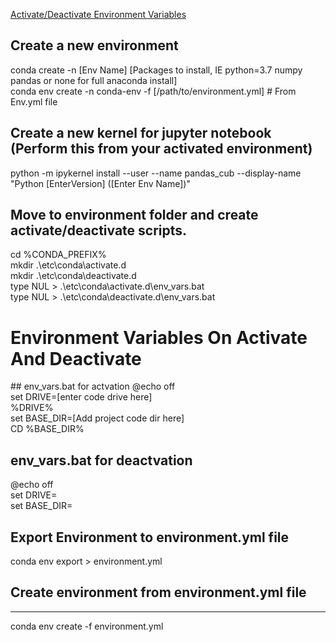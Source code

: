 [Activate/Deactivate Environment Variables](#envvars)

## Create a new environment
conda create -n [Env Name] [Packages to install, IE python=3.7 numpy pandas or none for full anaconda install]<br>
conda env create -n conda-env -f [/path/to/environment.yml] # From Env.yml file

## Create a new kernel for jupyter notebook (Perform this from your activated environment)
python -m ipykernel install --user --name pandas_cub --display-name "Python [EnterVersion] ([Enter Env Name])"

## Move to environment folder and create activate/deactivate scripts. 
cd %CONDA_PREFIX%<BR>
mkdir .\etc\conda\activate.d<BR>
mkdir .\etc\conda\deactivate.d<BR>
type NUL > .\etc\conda\activate.d\env_vars.bat<BR>
type NUL > .\etc\conda\deactivate.d\env_vars.bat<BR>

# Environment Variables On Activate And Deactivate
<div id='envvars'/>
## env_vars.bat for actvation
@echo off<BR>
set DRIVE=[enter code drive here]<br>
%DRIVE%<BR>
set BASE_DIR=[Add project code dir here]<BR>
CD %BASE_DIR%<BR>

## env_vars.bat for deactvation
@echo off<BR>
set DRIVE=<BR>
set BASE_DIR=<BR>

## Export Environment to environment.yml file
conda env export > environment.yml

## Create environment from environment.yml file
-----------------------------------------------
conda env create -f environment.yml
